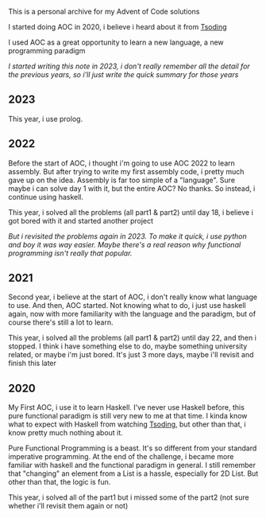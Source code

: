 This is a personal archive for my Advent of Code solutions

I started doing AOC in 2020, i believe i heard about it from [Tsoding](https://www.youtube.com/@TsodingDaily)

I used AOC as a great opportunity to learn a new language, a new programming paradigm

*I started writing this note in 2023, i don't really remember all the detail for the previous years, so i'll just write the quick summary for those years*

## 2023
This year, i use prolog.

## 2022
Before the start of AOC, i thought i'm going to use AOC 2022 to learn assembly. But after trying to write my first assembly code, i pretty much gave up on the idea. Assembly is far too simple of a "language". Sure maybe i can solve day 1 with it, but the entire AOC? No thanks. So instead, i continue using haskell.

This year, i solved all the problems (all part1 & part2) until day 18, i believe i got bored with it and started another project

*But i revisited the problems again in 2023. To make it quick, i use python and boy it was way easier. Maybe there's a real reason why functional programming isn't really that popular.*

## 2021
Second year, i believe at the start of AOC, i don't really know what language to use. And then, AOC started. Not knowing what to do, i just use haskell again, now with more familiarity with the language and the paradigm, but of course there's still a lot to learn.

This year, i solved all the problems (all part1 & part2) until day 22, and then i stopped. I think i have something else to do, maybe something university related, or maybe i'm just bored. It's just 3 more days, maybe i'll revisit and finish this later


## 2020
My First AOC, i use it to learn Haskell. I've never use Haskell before, this pure functional paradigm is still very new to me at that time. I kinda know what to expect with Haskell from watching [Tsoding](https://www.youtube.com/@TsodingDaily), but other than that, i know pretty much nothing about it.

Pure Functional Programming is a beast. It's so different from your standard imperative programming. At the end of the challenge, i became more familiar with haskell and the functional paradigm in general. I still remember that "changing" an element from a List is a hassle, especially for 2D List. But other than that, the logic is fun.

This year, i solved all of the part1 but i missed some of the part2 (not sure whether i'll revisit them again or not)
